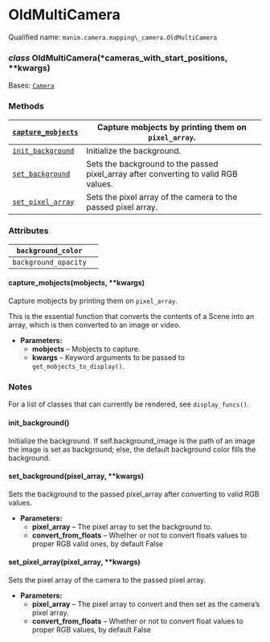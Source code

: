# OldMultiCamera

Qualified name: `manim.camera.mapping\_camera.OldMultiCamera`

### *class* OldMultiCamera(\*cameras_with_start_positions, \*\*kwargs)

Bases: [`Camera`](manim.camera.camera.Camera.md#manim.camera.camera.Camera)

### Methods

| [`capture_mobjects`](#manim.camera.mapping_camera.OldMultiCamera.capture_mobjects)   | Capture mobjects by printing them on `pixel_array`.                                 |
|--------------------------------------------------------------------------------------|-------------------------------------------------------------------------------------|
| [`init_background`](#manim.camera.mapping_camera.OldMultiCamera.init_background)     | Initialize the background.                                                          |
| [`set_background`](#manim.camera.mapping_camera.OldMultiCamera.set_background)       | Sets the background to the passed pixel_array after converting to valid RGB values. |
| [`set_pixel_array`](#manim.camera.mapping_camera.OldMultiCamera.set_pixel_array)     | Sets the pixel array of the camera to the passed pixel array.                       |

### Attributes

| `background_color`   |    |
|----------------------|----|
| `background_opacity` |    |

#### capture_mobjects(mobjects, \*\*kwargs)

Capture mobjects by printing them on `pixel_array`.

This is the essential function that converts the contents of a Scene
into an array, which is then converted to an image or video.

* **Parameters:**
  * **mobjects** – Mobjects to capture.
  * **kwargs** – Keyword arguments to be passed to `get_mobjects_to_display()`.

### Notes

For a list of classes that can currently be rendered, see `display_funcs()`.

#### init_background()

Initialize the background.
If self.background_image is the path of an image
the image is set as background; else, the default
background color fills the background.

#### set_background(pixel_array, \*\*kwargs)

Sets the background to the passed pixel_array after converting
to valid RGB values.

* **Parameters:**
  * **pixel_array** – The pixel array to set the background to.
  * **convert_from_floats** – Whether or not to convert floats values to proper RGB valid ones, by default False

#### set_pixel_array(pixel_array, \*\*kwargs)

Sets the pixel array of the camera to the passed pixel array.

* **Parameters:**
  * **pixel_array** – The pixel array to convert and then set as the camera’s pixel array.
  * **convert_from_floats** – Whether or not to convert float values to proper RGB values, by default False
